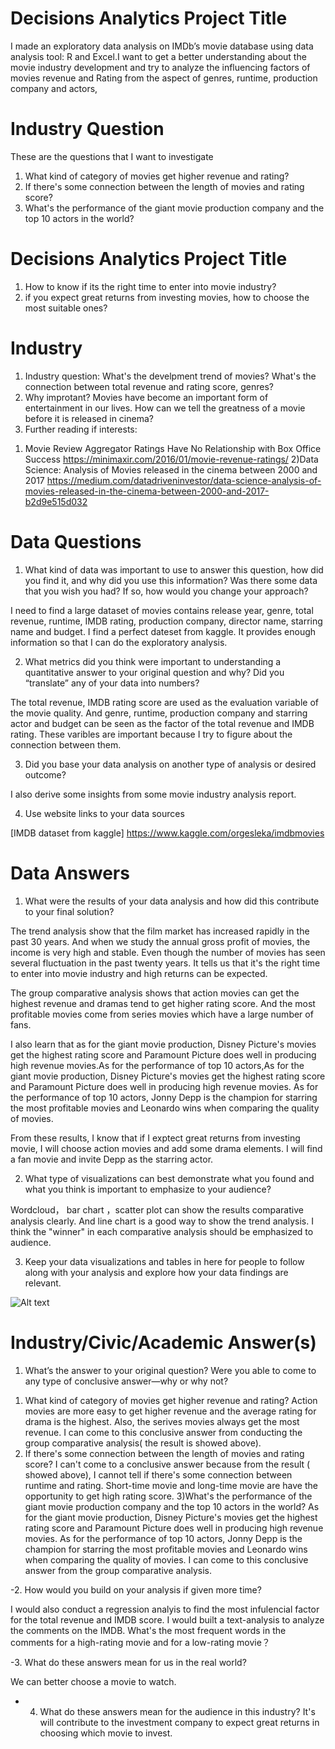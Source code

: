# Decisions Analytics Project Title
I made an exploratory data analysis on IMDb’s movie database using data analysis tool: R and Excel.I want to get a better understanding  about the movie industry development and try to analyze the influencing factors of movies revenue and Rating from the aspect of genres, runtime, production company and actors,

# Industry Question
These are the questions that I want to investigate

1. What kind of category of movies get higher revenue and rating?
2. If there's some connection between the length of movies and rating score?
3. What's the performance of the giant movie production company and the top 10 actors in the world?

# Decisions Analytics Project Title
1. How to know if its the right time to enter into movie industry? 
2. if you expect great returns from investing movies, how to choose the most suitable ones? 


# Industry
 1. Industry question: What's the develpment trend of movies? What's the connection between total revenue and rating score, genres? 
 2. Why improtant? Movies have become an important form of entertainment in our lives. How can we tell the greatness of a movie before it is released in cinema? 
 3. Further reading if interests:
 1) Movie Review Aggregator Ratings Have No Relationship with Box Office Success
 https://minimaxir.com/2016/01/movie-revenue-ratings/
 2)Data Science: Analysis of Movies released in the cinema between 2000 and 2017
 https://medium.com/datadriveninvestor/data-science-analysis-of-movies-released-in-the-cinema-between-2000-and-2017-b2d9e515d032
 

# Data Questions
 1. What kind of data was important to use to answer this question, how did you find it, and why did you use this information? Was there some data that you wish you had? If so, how would you change your approach?
 
 I need to find a large dataset of movies contains release year, genre, total revenue, runtime, IMDB rating, production company, director name, starring name and budget. I find a perfect dateset from kaggle. It provides enough information so that I can do the exploratory analysis.
 
 2. What metrics did you think were important to understanding a quantitative answer to your original question and why? Did you “translate” any of your data into numbers?
 
 The total revenue, IMDB rating score are used as the evaluation variable of the movie quality. And genre, runtime, production company and starring actor and budget can be seen as the factor of the total revenue and IMDB rating. These varibles are important because I try to figure about the connection between them.
 
 3.  Did you base your data analysis on another type of analysis or desired outcome?
 
 I also derive some insights from some movie industry analysis report.
 
 4. Use website links to your data sources
 
[IMDB dataset from kaggle] https://www.kaggle.com/orgesleka/imdbmovies

# Data Answers
 1. What were the results of your data analysis and how did this contribute to your final solution?
 
 The trend analysis show that the film market has increased rapidly in the past 30 years. And when we study the annual gross profit of movies, the income is very high and stable. Even though the number of movies has seen several fluctuation in the past twenty years. It tells us that it's the right time to enter into movie industry and high returns can be expected.
 
 The group comparative analysis shows that action movies can get the highest revenue and dramas tend to get higher rating score. And the most profitable movies come from series movies which have a large number of fans.
 
 I also learn that as for the giant movie production, Disney Picture's movies get the highest rating score and Paramount Picture does well in producing high revenue movies.As for the performance of top 10 actors,As for the giant movie production, Disney Picture's movies get the highest rating score and Paramount Picture does well in producing high revenue movies.
 As for the performance of top 10 actors, Jonny Depp is the champion for starring the most profitable movies and Leonardo wins when comparing the quality of movies.

From these results, I know that if I exptect great returns from investing movie, I will choose action movies and add some drama elements. I will find a fan movie and invite Depp as the starring actor.
 
 
 
 2. What type of visualizations can best demonstrate what you found and what you think is important to emphasize to your audience?
 
 Wordcloud， bar chart ，scatter plot can show the results comparative analysis clearly. And line chart is a good way to show the trend analysis.
 I think the "winner" in each comparative analysis should be emphasized to audience.
 
 
 3. Keep your data visualizations and tables in here for people to follow along with your analysis and explore how your data findings are relevant. 
 
![Alt text](https://github.com/jhu-decision-analytics/data-analytics-project-fall-2019-template/blob/master/bpd_overtime_count.png)

# Industry/Civic/Academic Answer(s)
 1. What’s the answer to your original question? Were you able to come to any type of conclusive answer—why or why not?
 
 1) What kind of category of movies get higher revenue and rating?
 Action movies are more easy to get higher revenue and the average rating for drama is the highest. Also, the serives movies always get the most revenue.
 I can come to this conclusive answer from conducting the group comparative analysis( the result is showed above).
 2) If there's some connection between the length of movies and rating score?
 I can't come to a conclusive answer because from the result ( showed above), I cannot tell if there's some connection between runtime and rating. Short-time movie and long-time movie are have the opportunity to get high rating score.
 3)What's the performance of the giant movie production company and the top 10 actors in the world?
 As for the giant movie production, Disney Picture's movies get the highest rating score and Paramount Picture does well in producing high revenue movies.
 As for the performance of top 10 actors, Jonny Depp is the champion for starring the most profitable movies and Leonardo wins when comparing the quality of movies.
 I can come to this conclusive answer from the group comparative analysis.
 

 
 -2. How would you build on your analysis if given more time?
 
 I would also conduct a regression analyis to find the most infulencial factor for the total revenue and IMDB score.
 I would built a text-analysis to analyze the comments on the IMDB. What's the most frequent words in the comments for a high-rating movie and for a low-rating movie？
 
 -3.  What do these answers mean for us in the real world?
 
 We can better choose a movie to watch.
 
 
 - 4. What do these answers mean for the audience in this industry?
 It's will contribute to the investment company to expect great returns in choosing which movie to invest.

